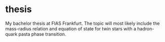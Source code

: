 # thesis
My bachelor thesis at FIAS Frankfurt. The topic will most likely include the mass-radius relation and equation of state for twin stars with a hadron-quark pasta phase transition.

